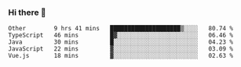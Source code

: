### Hi there 👋

<!--
**Hundeklemmen/Hundeklemmen** is a ✨ _special_ ✨ repository because its `README.md` (this file) appears on your GitHub profile.

Here are some ideas to get you started:

- 🔭 I’m currently working on ...
- 🌱 I’m currently learning ...
- 👯 I’m looking to collaborate on ...
- 🤔 I’m looking for help with ...
- 💬 Ask me about ...
- 📫 How to reach me: ...
- 😄 Pronouns: ...
- ⚡ Fun fact: ...
-->
<!--START_SECTION:waka-->
```text
Other        9 hrs 41 mins   ████████████████████▒░░░░   80.74 % 
TypeScript   46 mins         █▓░░░░░░░░░░░░░░░░░░░░░░░   06.46 % 
Java         30 mins         █░░░░░░░░░░░░░░░░░░░░░░░░   04.23 % 
JavaScript   22 mins         ▓░░░░░░░░░░░░░░░░░░░░░░░░   03.09 % 
Vue.js       18 mins         ▓░░░░░░░░░░░░░░░░░░░░░░░░   02.63 % 
```
<!--END_SECTION:waka-->

